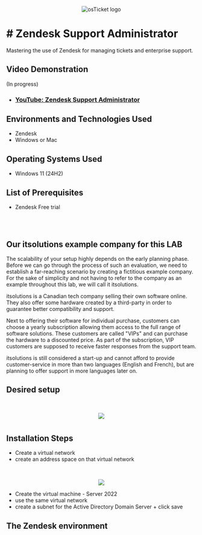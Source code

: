 <p align="center">
<img src="https://i.imgur.com/g4QNc8p.png" alt="osTicket logo"/>
</p>

<h1># Zendesk Support Administrator</h1>
Mastering the use of Zendesk for managing tickets and enterprise support.<br />


<h2>Video Demonstration</h2>

(In progress)
- ### [YouTube: Zendesk Support Administrator]()


<h2>Environments and Technologies Used</h2>

- Zendesk
- Windows or Mac

<h2>Operating Systems Used </h2>

- Windows 11</b> (24H2)

<h2>List of Prerequisites</h2>

- Zendesk Free trial

<br>
<br>
<h2>Our itsolutions example company for this LAB</h2>

The scalability of your setup highly depends on the early planning phase. Before we can go through the process of such an evaluation, we need to establish a far-reaching scenario by creating a fictitious example company. For the sake of simplicity and not having to refer to the company as an example throughout this lab, we will call it itsolutions.

itsolutions is a Canadian tech company selling their own software online. They also offer some hardware created by a third-party in order to guarantee better compatibility and support.

Next to offering their software for individual purchase, customers can choose a yearly subscription allowing them access to the full range of software solutions. These customers are called "VIPs" and can purchase the hardware to a discounted price. As part of the subscription, VIP customers are supposed to receive faster responses from the support team.

itsolutions is still considered a start-up and cannot afford to provide customer-service in more than two languages (English and French), but are planning to offer support in more languages later on.


<h2>Desired setup</h2>
<br>
<p align="center">
<img src=".png"/>
</p>


# <h2>Installation Steps</h2>

- Create a virtual network
- create an address space on that virtual network
<br>
<p align="center">
<img src=".png"/>
</p>

- Create the virtual machine - Server 2022
- use the same virtual network
- create a subnet for the Active Directory Domain Server + click save


<h2>The Zendesk environment</h2>















